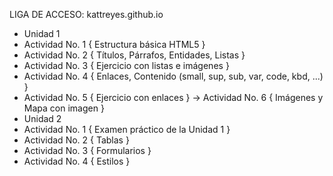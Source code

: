 LIGA DE ACCESO: kattreyes.github.io

* Unidad 1 
*  Actividad No. 1 { Estructura básica HTML5 } 
*  Actividad No. 2 { Títulos, Párrafos, Entidades, Listas }
*  Actividad No. 3 { Ejercicio con listas e imágenes }
*  Actividad No. 4 { Enlaces, Contenido (small, sup, sub, var, code, kbd, ...) }
*  Actividad No. 5 { Ejercicio con enlaces } → Actividad No. 6 { Imágenes y Mapa con imagen }
* Unidad 2 
* Actividad No. 1 { Examen práctico de la Unidad 1 }
* Actividad No. 2 { Tablas }
* Actividad No. 3 { Formularios }
* Actividad No. 4 { Estilos } 
